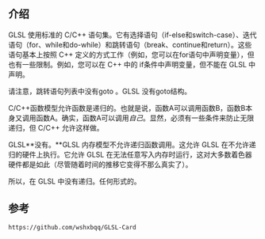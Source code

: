 ## 介绍

GLSL 使用标准的 C/C++ 语句集。它有选择语句（if-else和switch-case）、迭代语句（for、while和do-while）和跳转语句（break、continue和return）。这些语句基本上按照 C++ 定义的方式工作（例如，您可以在for语句中声明变量），但也有一些限制。例如，您可以在 C++ 中的 if条件中声明变量，但不能在 GLSL 中声明。

请注意，跳转语句列表中没有goto 。GLSL 没有goto结构。



C/C++函数模型允许函数是递归的。也就是说，函数A可以调用函数B，函数B本身又调用函数A。确实，函数A可以调用*自己*。显然，必须有一些条件来防止无限递归，但 C/C++ 允许这样做。

GLSL**没有。**GLSL 内存模型不允许递归函数调用。这允许 GLSL 在不允许递归的硬件上执行。它允许 GLSL 在无法任意写入内存时运行，这对大多数着色器硬件都是如此（尽管随着时间的推移它变得不那么真实了）。

所以，在 GLSL 中没有递归。任何形式的。



## 参考

```
https://github.com/wshxbqq/GLSL-Card
```

